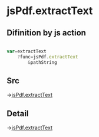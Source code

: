 # jsPdf.extractText

## Difinition by js action

```js.js

var=extractText
	?func=jsPdf.extractText
		&pathString
```

## Src

->[jsPdf.extractText](https://github.com/puutaro/CommandClick/blob/master/app/src/main/java/com/puutaro/commandclick/fragment_lib/terminal_fragment/js_interface/JsPdf.kt#L26)

## Detail

->[jsPdf.extractText](https://github.com/puutaro/CommandClick/blob/master/md/developer/js_interface/details/JsPdf/extractText.md)
